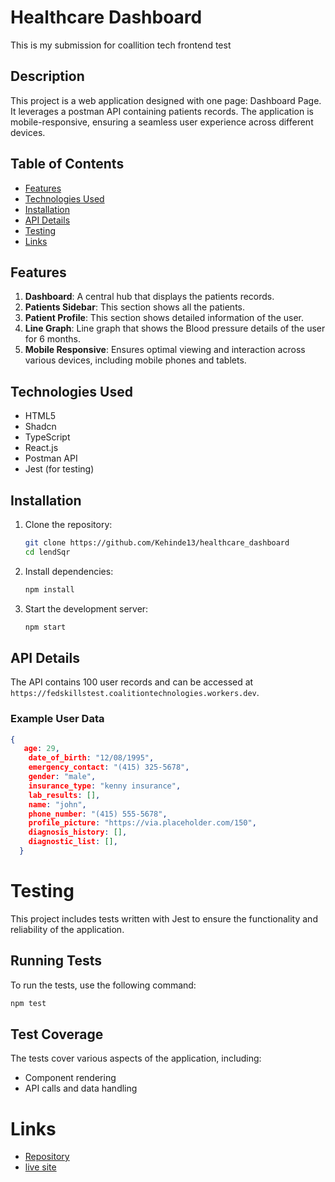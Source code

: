 # Healthcare Dashboard

This is my submission for coallition tech frontend test

## Description

This project is a web application designed with one page: Dashboard Page. It leverages a postman API containing patients records. The application is mobile-responsive, ensuring a seamless user experience across different devices.

## Table of Contents

- [Features](#features)
- [Technologies Used](#technologies-used)
- [Installation](#installation)
- [API Details](#api-details)
- [Testing](#testing)
- [Links](#links)

## Features

1. **Dashboard**: A central hub that displays the patients records.
2. **Patients Sidebar**: This section shows all the patients.
3. **Patient Profile**: This section shows detailed information of the user.
6. **Line Graph**: Line graph that shows the Blood pressure details of the user for 6 months.
7. **Mobile Responsive**: Ensures optimal viewing and interaction across various devices, including mobile phones and tablets.

## Technologies Used

- HTML5
- Shadcn
- TypeScript
- React.js 
- Postman API 
- Jest (for testing)

## Installation

1. Clone the repository:
    ```bash
    git clone https://github.com/Kehinde13/healthcare_dashboard
    cd lendSqr
    ```

2. Install dependencies:
    ```bash
    npm install
    ```

3. Start the development server:
    ```bash
    npm start
    ```



## API Details

The API contains 100 user records and can be accessed at `https://fedskillstest.coalitiontechnologies.workers.dev`. 


### Example User Data
```json
{
   age: 29,
    date_of_birth: "12/08/1995",
    emergency_contact: "(415) 325-5678",
    gender: "male",
    insurance_type: "kenny insurance",
    lab_results: [],
    name: "john",
    phone_number: "(415) 555-5678",
    profile_picture: "https://via.placeholder.com/150",
    diagnosis_history: [],
    diagnostic_list: [],
  }
  ```

# Testing
This project includes tests written with Jest to ensure the functionality and reliability of the application.

## Running Tests
To run the tests, use the following command:

```bash
npm test
```
## Test Coverage
The tests cover various aspects of the application, including:

- Component rendering
- API calls and data handling

# Links
- [Repository](https://github.com/Kehinde13/healthcare_dashboard)
- [live site](https://healthcare-dashboard-orcin.vercel.app/)




